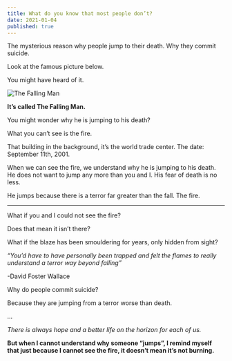 ```yaml
---
title: What do you know that most people don’t?
date: 2021-01-04
published: true
---
```


The mysterious reason why people jump to their death. Why they commit suicide.

Look at the famous picture below.

You might have heard of it.

![The Falling Man](https://i.imgur.com/AC7dhuH.jpeg)

**It’s called The Falling Man.**

You might wonder why he is jumping to his death?

What you can’t see is the fire.

That building in the background, it’s the world trade center. The date: September 11th, 2001.

When we can see the fire, we understand why he is jumping to his death. He does not want to jump any more than you and I. His fear of death is no less.

He jumps because there is a terror far greater than the fall. The fire.

***

What if you and I could not see the fire?

Does that mean it isn’t there?

What if the blaze has been smouldering for years, only hidden from sight?

*“You’d have to have personally been trapped and felt the flames to really understand a terror way beyond falling”*

-David Foster Wallace

Why do people commit suicide?

Because they are jumping from a terror worse than death.

...

*There is always hope and a better life on the horizon for each of us.*

**But when I cannot understand why someone “jumps”, I remind myself that just because I cannot see the fire, it doesn’t mean it’s not burning.**
